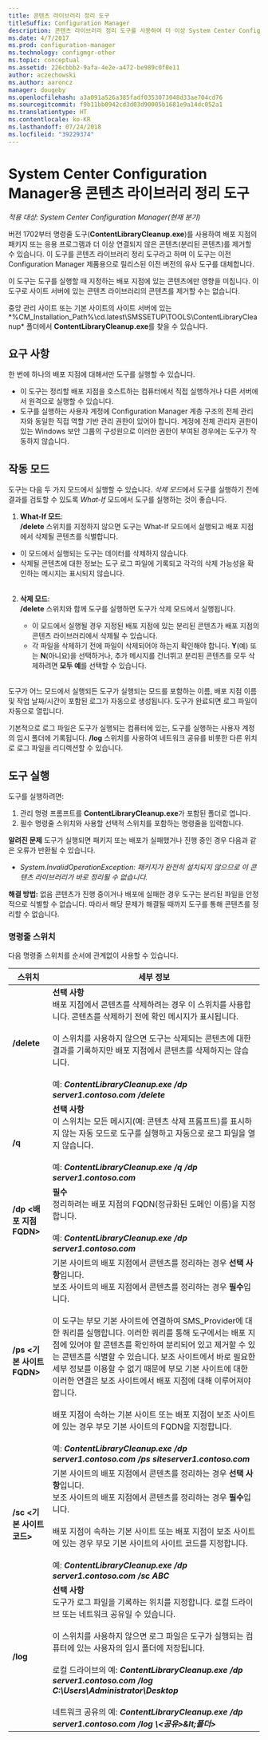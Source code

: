```yaml
---
title: 콘텐츠 라이브러리 정리 도구
titleSuffix: Configuration Manager
description: 콘텐츠 라이브러리 정리 도구를 사용하여 더 이상 System Center Configuration Manager 배포와 연관이 없는 분리된 콘텐츠를 제거합니다.
ms.date: 4/7/2017
ms.prod: configuration-manager
ms.technology: configmgr-other
ms.topic: conceptual
ms.assetid: 226cbbb2-9afa-4e2e-a472-be989c0f0e11
author: aczechowski
ms.author: aaroncz
manager: dougeby
ms.openlocfilehash: a3a091a526a385fadf0353073048d33ae704cd76
ms.sourcegitcommit: f9b11bb0942cd3d03d90005b1681e9a14dc052a1
ms.translationtype: HT
ms.contentlocale: ko-KR
ms.lasthandoff: 07/24/2018
ms.locfileid: "39229374"
---
```

# <a name="the-content-library-cleanup-tool-for-system-center-configuration-manager"></a>System Center Configuration Manager용 콘텐츠 라이브러리 정리 도구

*적용 대상: System Center Configuration Manager(현재 분기)*

 버전 1702부터 명령줄 도구(**ContentLibraryCleanup.exe**)를 사용하여 배포 지점의 패키지 또는 응용 프로그램과 더 이상 연결되지 않은 콘텐츠(분리된 콘텐츠)를 제거할 수 있습니다. 이 도구를 콘텐츠 라이브러리 정리 도구라고 하며 이 도구는 이전 Configuration Manager 제품용으로 릴리스된 이전 버전의 유사 도구를 대체합니다.  

이 도구는 도구를 실행할 때 지정하는 배포 지점에 있는 콘텐츠에만 영향을 미칩니다. 이 도구로 사이트 서버에 있는 콘텐츠 라이브러리의 콘텐츠를 제거할 수는 없습니다.

중앙 관리 사이트 또는 기본 사이트의 사이트 서버에 있는 *%CM_Installation_Path%\cd.latest\SMSSETUP\TOOLS\ContentLibraryCleanup\* 폴더에서 **ContentLibraryCleanup.exe**를 찾을 수 있습니다.

## <a name="requirements"></a>요구 사항  
 한 번에 하나의 배포 지점에 대해서만 도구를 실행할 수 있습니다.  
 - 이 도구는 정리할 배포 지점을 호스트하는 컴퓨터에서 직접 실행하거나 다른 서버에서 원격으로 실행할 수 있습니다.
 - 도구를 실행하는 사용자 계정에 Configuration Manager 계층 구조의 전체 관리자와 동일한 직접 역할 기반 관리 권한이 있어야 합니다. 계정에 전체 관리자 권한이 있는 Windows 보안 그룹의 구성원으로 이러한 권한이 부여된 경우에는 도구가 작동하지 않습니다.

## <a name="modes-of-operation"></a>작동 모드
도구는 다음 두 가지 모드에서 실행할 수 있습니다. *삭제 모드*에서 도구를 실행하기 전에 결과를 검토할 수 있도록 *What-If* 모드에서 도구를 실행하는 것이 좋습니다.
  1.    **What-If 모드**:   
      **/delete** 스위치를 지정하지 않으면 도구는 What-If 모드에서 실행되고 배포 지점에서 삭제될 콘텐츠를 식별합니다.
   - 이 모드에서 실행되는 도구는 데이터를 삭제하지 않습니다.
   - 삭제될 콘텐츠에 대한 정보는 도구 로그 파일에 기록되고 각각의 삭제 가능성을 확인하는 메시지는 표시되지 않습니다.  
      </br>   

  2. **삭제 모드**:   
    **/delete** 스위치와 함께 도구를 실행하면 도구가 삭제 모드에서 실행됩니다.

     - 이 모드에서 실행될 경우 지정된 배포 지점에 있는 분리된 콘텐츠가 배포 지점의 콘텐츠 라이브러리에서 삭제될 수 있습니다.
     -  각 파일을 삭제하기 전에 파일이 삭제되어야 하는지 확인해야 합니다.  **Y**(예) 또는 **N**(아니요)을 선택하거나, 추가 메시지를 건너뛰고 분리된 콘텐츠를 모두 삭제하려면 **모두 예**를 선택할 수 있습니다.  
     </br>

도구가 어느 모드에서 실행되든 도구가 실행되는 모드를 포함하는 이름, 배포 지점 이름 및 작업 날짜/시간이 포함된 로그가 자동으로 생성됩니다. 도구가 완료되면 로그 파일이 자동으로 열립니다.

기본적으로 로그 파일은 도구가 실행되는 컴퓨터에 있는, 도구를 실행하는 사용자 계정의 임시 폴더에 기록됩니다. **/log** 스위치를 사용하여 네트워크 공유를 비롯한 다른 위치로 로그 파일을 리디렉션할 수 있습니다.


## <a name="run-the-tool"></a>도구 실행
도구를 실행하려면:
1. 관리 명령 프롬프트를 **ContentLibraryCleanup.exe**가 포함된 폴더로 엽니다.  
2. 필수 명령줄 스위치와 사용할 선택적 스위치를 포함하는 명령줄을 입력합니다.

**알려진 문제** 도구가 실행되면 패키지 또는 배포가 실패했거나 진행 중인 경우 다음과 같은 오류가 반환될 수 있습니다.
-  *System.InvalidOperationException: <packageID> 패키지가 완전히 설치되지 않으므로 이 콘텐츠 라이브러리가 바로 정리될 수 없습니다.*

**해결 방법:** 없음 콘텐츠가 진행 중이거나 배포에 실패한 경우 도구는 분리된 파일을 안정적으로 식별할 수 없습니다. 따라서 해당 문제가 해결될 때까지 도구를 통해 콘텐츠를 정리할 수 없습니다.

### <a name="command-line-switches"></a>명령줄 스위치  
다음 명령줄 스위치를 순서에 관계없이 사용할 수 있습니다.   

|스위치|세부 정보|
|---------|-------|
|**/delete**  |**선택 사항** </br> 배포 지점에서 콘텐츠를 삭제하려는 경우 이 스위치를 사용합니다. 콘텐츠를 삭제하기 전에 확인 메시지가 표시됩니다. </br></br> 이 스위치를 사용하지 않으면 도구는 삭제되는 콘텐츠에 대한 결과를 기록하지만 배포 지점에서 콘텐츠를 삭제하지는 않습니다. </br></br> 예: ***ContentLibraryCleanup.exe /dp server1.contoso.com /delete*** |
| **/q**       |**선택 사항** </br> 이 스위치는 모든 메시지(예: 콘텐츠 삭제 프롬프트)를 표시하지 않는 자동 모드로 도구를 실행하고 자동으로 로그 파일을 열지 않습니다. </br></br> 예: ***ContentLibraryCleanup.exe /q /dp server1.contoso.com*** |
| **/dp &lt;배포 지점 FQDN>**  | **필수** </br> 정리하려는 배포 지점의 FQDN(정규화된 도메인 이름)을 지정합니다. </br></br> 예: ***ContentLibraryCleanup.exe /dp server1.contoso.com***|
| **/ps &lt;기본 사이트 FQDN>**       | 기본 사이트의 배포 지점에서 콘텐츠를 정리하는 경우 **선택 사항**입니다.</br>보조 사이트의 배포 지점에서 콘텐츠를 정리하는 경우 **필수**입니다. </br></br>이 도구는 부모 기본 사이트에 연결하여 SMS_Provider에 대 한 쿼리를 실행합니다. 이러한 쿼리를 통해 도구에서는 배포 지점에 있어야 할 콘텐츠를 확인하여 분리되어 있고 제거할 수 있는 콘텐츠를 식별할 수 있습니다. 보조 사이트에서 바로 필요한 세부 정보를 이용할 수 없기 때문에 부모 기본 사이트에 대한 이러한 연결은 보조 사이트에서 배포 지점에 대해 이루어져야 합니다.</br></br> 배포 지점이 속하는 기본 사이트 또는 배포 지점이 보조 사이트에 있는 경우 부모 기본 사이트의 FQDN을 지정합니다. </br></br> 예: ***ContentLibraryCleanup.exe /dp server1.contoso.com /ps siteserver1.contoso.com*** |
| **/sc &lt;기본 사이트 코드>**  | 기본 사이트의 배포 지점에서 콘텐츠를 정리하는 경우 **선택 사항**입니다.</br>보조 사이트의 배포 지점에서 콘텐츠를 정리하는 경우 **필수**입니다. </br></br> 배포 지점이 속하는 기본 사이트 또는 배포 지점이 보조 사이트에 있는 경우 부모 기본 사이트의 사이트 코드를 지정합니다.</br></br> 예: ***ContentLibraryCleanup.exe /dp server1.contoso.com /sc ABC*** |
| **/log <log file directory>**       |**선택 사항** </br> 도구가 로그 파일을 기록하는 위치를 지정합니다. 로컬 드라이브 또는 네트워크 공유일 수 있습니다.</br></br> 이 스위치를 사용하지 않으면 로그 파일은 도구가 실행되는 컴퓨터에 있는 사용자의 임시 폴더에 저장됩니다.</br></br> 로컬 드라이브의 예: ***ContentLibraryCleanup.exe /dp server1.contoso.com /log C:\Users\Administrator\Desktop*** </br></br>네트워크 공유의 예: ***ContentLibraryCleanup.exe /dp server1.contoso.com /log \\&lt;공유>\&lt;폴더>***|
